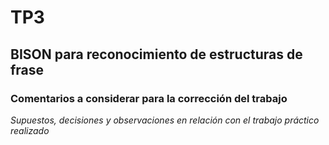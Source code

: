 # TP3
## BISON para reconocimiento de estructuras de frase

### Comentarios a considerar para la corrección del trabajo
*Supuestos, decisiones y observaciones en relación con el trabajo práctico realizado*